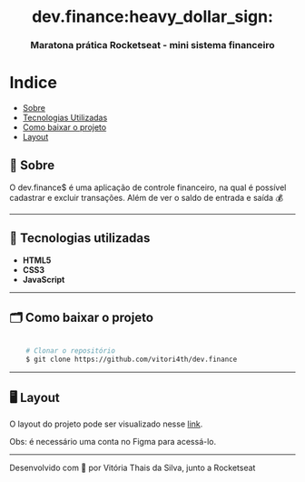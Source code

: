 
<h1 align="center">
    dev.finance:heavy_dollar_sign:
</h1>

<h3 align="center">
   Maratona prática Rocketseat -  mini sistema financeiro
<h3 >

# Indice

- [Sobre](#-sobre)
- [Tecnologias Utilizadas](#-tecnologias-utilizadas)
- [Como baixar o projeto](#-como-baixar-o-projeto)
- [Layout](#-layout)

## 🔖 Sobre

O dev.finance$ é uma aplicação de controle financeiro, na qual é possível cadastrar e excluir transações. Além de ver o saldo de entrada e saída 💰

---

## 🚀 Tecnologias utilizadas

<ul>
  <li> <strong> HTML5 </strong> </li>
  <li> <strong> CSS3 </strong> </li>
  <li>  <strong> JavaScript </strong> </li>
</ul>

---

## 🗂️ Como baixar o projeto

```bash

    # Clonar o repositório
    $ git clone https://github.com/vitori4th/dev.finance

```
---

## 🖥️ Layout

<p>O layout do projeto pode ser visualizado nesse 
<a href="https://www.figma.com/file/7Vu9DzUaCZIV4nibzkjgB4/dev.finance%24-Maratona-Discover?node-id=0%3A1" target="_blank"/>link</a>. </p>
<p>Obs: é necessário uma conta no Figma para acessá-lo.</p>
 
---

Desenvolvido com 💜 por Vitória Thais da Silva, junto a Rocketseat 
